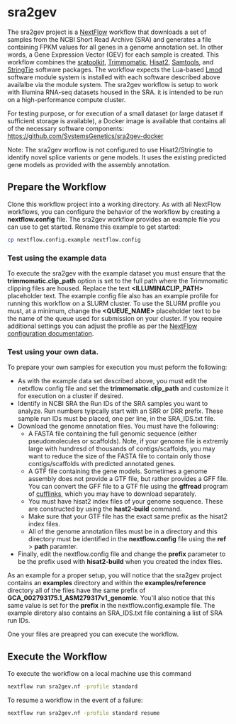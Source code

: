 # sra2gev

The sra2gev project is a [NextFlow](https://www.nextflow.io/) workflow that downloads a set of samples from the NCBI Short Read Archive (SRA) and generates a file containing FPKM values for all genes in a genome annotation set. In other words, a Gene Expression Vector (GEV) for each sample is created. This workflow combines the [sratoolkit](https://www.ncbi.nlm.nih.gov/books/NBK158900/), [Trimmomatic](http://www.usadellab.org/cms/?page=trimmomatic), [Hisat2](https://ccb.jhu.edu/software/hisat2/index.shtml), [Samtools](http://www.htslib.org/), and [StringTie](http://www.ccb.jhu.edu/software/stringtie/) software packages.  The workflow expects the Lua-based [Lmod](https://lmod.readthedocs.io/en/latest/) software module system is installed with each software described above availalbe via the module system.  The sra2gev workflow is setup to work with Illumina RNA-seq datasets housed in the SRA.  it is intended to be run on a high-performance compute cluster.

For testing purpose, or for execution of a small dataset (or large dataset if sufficient storage is available), a Docker image is available that contains all of the necessary software components: https://github.com/SystemsGenetics/sra2gev-docker

Note: The sra2gev worflow is not configured to use Hisat2/Stringtie to identify novel splice varients or gene models. It uses the existing predicted gene models as provided with the assembly annotation.

## Prepare the Workflow
Clone this workflow project into a working directory.  As with all NextFlow workflows, you can configure the behavior of the workflow by creating a **nextflow.config** file.  The sra2gev workflow provides an example file you can use to get started.  Rename this example to get started:

```bash
cp nextflow.config.example nextflow.config
```
### Test using the example data
To execute the sra2gev with the example dataset you must ensure that the **trimmomatic.clip_path** option is set to the full path where the Trimmomatic clipping files are housed.  Replace the text **<ILLUMINACLIP_PATH>** placeholder text. The example config file also has an example profile for running this workflow on a SLURM cluster. To use the SLURM profile you must, at a minimum, change the **<QUEUE_NAME>** placeholder text to be the name of the queue used for submission on your cluster.  If you require additional settings you can adjust the profile as per the [NextFlow configuration documentation](https://www.nextflow.io/docs/latest/config.html#config-profiles).  

### Test using your own data.
To prepare your own samples for execution you must peform the following:
- As with the example data set described above, you must edit the netxflow config file and set the **trimmomatic.clip_path** and customize it for execution on a cluster if desired.
- Identify in NCBI SRA the Run IDs of the SRA samples you want to analyze.  Run numbers tyipcally start with an SRR or DRR prefix. These sample run IDs must be placed, one per line, in the SRA_IDS.txt file.
- Download the genome annotation files.  You must have the following:
  - A FASTA file containing the full genomic sequence (either pseudomolecules or scaffolds).  Note, if your genome file is extremly large with hundresd of thousands of contigs/scaffolds, you may want to reduce the size of the FASTA file to contain only those contigs/scaffolds with predicted annotated genes.
  - A GTF file containing the gene models.  Sometimes a genome assembly does not provide a GTF file, but rather provides a GFF file. You can convert the GFF file to a GTF file using the **gffread** program of [cufflinks](http://cole-trapnell-lab.github.io/cufflinks/file_formats/), which you may have to download separately.
  - You must have hisat2 index files of your genome sequence. These are constructed by using the **hast2-build** command.
  - Make sure that your GTF file has the exact same prefix as the hisat2 index files.
  - All of the genome annotation files must be in a directory and this directory must be identified in the **nextflow.config** file using the **ref** > **path** paramter. 
- Finally, edit the nextflow.config file and change the **prefix** parameter to be the prefix used with **hisat2-build** when you created the index files.

As an example for a proper setup, you will notice that the sra2gev project contains an **examples** directory and within the **examples/reference** directory all of the files have the same prefix of **GCA_002793175.1_ASM279317v1_genomic**.  You'll also notice that this same value is set for the **prefix** in the nextflow.config.example file. The example diretory also contains an SRA_IDS.txt file containing a list of SRA run IDs.

One your files are preapred you can execute the workflow.

## Execute the Workflow
To execute the workflow on a local machine use this command

```bash
nextflow run sra2gev.nf -profile standard
```

To resume a workflow in the event of a failure:
```bash
nextflow run sra2gev.nf -profile standard resume
```



